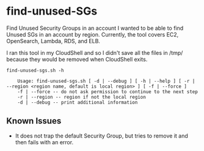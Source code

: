 # find-unused-SGs
Find Unused Security Groups in an account
I wanted to be able to find Unused SGs in an account by region. Currently, the tool covers EC2, OpenSearch, Lambda, RDS, and ELB.  

I ran this tool in my CloudShell and so I didn't save all the files in /tmp/ because they would be removed when CloudShell exits.

    find-unused-sgs.sh -h
    
        Usage: find-unused-sgs.sh [ -d | --debug ] [ -h | --help ] [ -r | --region <region name, default is local region> ] [ -f | --force ] 
        -f | --force -- do not ask permission to continue to the next step
        -r | --region -- region if not the local region
        -d | --debug -- print additional information

## Known Issues
- It does not trap the default Security Group, but tries to remove it and then fails with an error.
